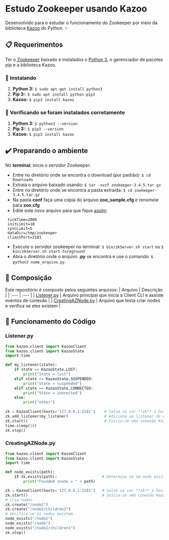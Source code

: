 # Estudo Zookeeper usando Kazoo
Desenvolvido para o estudar o funcionamento do Zookeeper por meio da biblioteca [Kazoo](https://kazoo.readthedocs.io/en/latest/) do Python. :sparkles:
## :clipboard: Requerimentos
Ter o [Zookeeper](https://zookeeper.apache.org/) baixado e instalados o [Python 3](https://www.python.org/), o gerenciador de pacotes pip e a biblioteca Kazoo.
### :wrench: Instalando
1. **Python 3:** `$ sudo apt-get install python3`
2. **Pip 3:**: `$ sudo apt install python-pip3`
3. **Kazoo:** `$ pip3 install kazoo`
### :wrench: Verificando se foram instalados corretamente
1. **Python 3:** `$ python3 --version`
2. **Pip 3:**: `$ pip3 --version`
3. **Kazoo:** `$ pip3 install kazoo`
## :heavy_check_mark: Preparando o ambiente
No **terminal**, inicie o servidor Zookeeper:
- Entre no diretório onde se encontra o download (por padrão): `$ cd Downloads` 
- Extraia o arquivo baixado usando: `$ tar -xvzf zookeeper-3.4.5.tar.gz`
- Entre no diretório onde se encontra a pasta extraída: `$ cd zookeeper-3.4.5.tar.gz`
- Na pasta **conf** faça uma cópia do arquivo **zoo_sample.cfg** e renomeie para **zoo.cfg**
- Edite este novo arquivo para que fique [assim](./zookeeper-3.4.5/conf/zoo.cfg):
```
 tickTime=2000
 initLimit=10
 syncLimit=5
 dataDir=/tmp/zookeeper
 clientPort=2181
 ```
- Execute o servidor zookeeper no terminal: `$ bin/zkServer.sh start` ou `$ bin/zkServer.sh start-foreground`
- Abra o diretório onde o arquivo **.py** se encontra e use o comando: `$ python3 nome_arquivo.py`.
## :pencil: Composição
Este repositório é composto pelos seguintes arquivos:
| Arquivo | Descrição |
| :--- | :--- |
| [Listener.py](./examples/Listener.py) | Arquivo principal que inicia a Client CLI e assiste eventos de conexão |
| [CreatingAZNode.py](./examples/CreatingAZNode.py) | Arquivo que testa criar nodes e verifica se eles existem |

## :mag_right: Funcionamento do Código
### Listener.py
```python
from kazoo.client import KazooClient
from kazoo.client import KazooState
import time

def my_listener(state):
    if state == KazooState.LOST:
        print("State = lost")
    elif state == KazooState.SUSPENDED:
        print("State = suspended")
    elif state == KazooState.CONNECTED:
        print("State = connected")
    else:
        print("other")
        
zk = KazooClient(hosts='127.0.0.1:2181')    # Salva na var **zk** o host onde será feita a conexão (e onde se encontra o zkServer rodando)
zk.add_listener(my_listener)                # Adiciona um listener do estado da conexão, passando a função my_listener
zk.start()                                  # Inicia-se uma conexão KazooCLient
time.sleep(10)
zk.stop()
```
### CreatingAZNode.py
```python
from kazoo.client import KazooClient
from kazoo.client import KazooState
import time

def node_exists(path):
    if zk.exists(path):                    # Determina se um node existe
        print("Founded znode = " + path)

zk = KazooClient(hosts='127.0.0.1:2181')   # Salva na var **zk** o host onde será feita a conexão (e onde se encontra o zkServer rodando)
zk.start()                                 # Inicia-se uma conexão KazooCLient
# Cria nodes
zk.create("/node2")
zk.create("/node2/children1")
# Verifica se os nodes existem
node_exists("/node2")
node_exists("/node")
node_exists("/node2/children1")
zk.stop()
```
